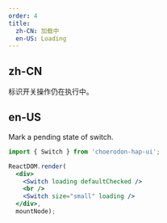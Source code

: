 ```yaml
---
order: 4
title:
  zh-CN: 加载中
  en-US: Loading
---
```


## zh-CN

标识开关操作仍在执行中。

## en-US

Mark a pending state of switch.

````jsx
import { Switch } from 'choerodon-hap-ui';

ReactDOM.render(
  <div>
    <Switch loading defaultChecked />
    <br />
    <Switch size="small" loading />
  </div>,
  mountNode);
````
